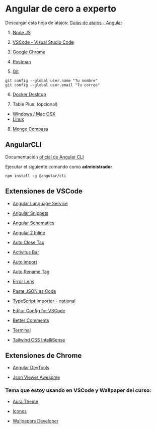 

# Angular de cero a experto

Descargar esta hoja de atajos:
[Guías de atajos - Angular ](https://devtalles.com/files/angular-cheat-sheet.pdf?signals)


1. [Node JS](https://nodejs.org/es/)

2. [VSCode - Visual Studio Code](https://code.visualstudio.com/)

3. [Google Chrome](https://www.google.com.mx/intl/es-419/chrome/?brand=CHBD&gclid=Cj0KCQiAtrnuBRDXARIsABiN-7AAMm13Ae3KDIib46Laxfe6tzD_w4yvDdpq5XsPw1eNlOkZ_0-3x3IaAvLEEALw_wcB&gclsrc=aw.ds)

4. [Postman](https://www.postman.com/downloads/)

5. [Git](https://git-scm.com/)
```
git config --global user.name "Tu nombre"
git config --global user.email "Tu correo"
```

6. [Docker Desktop](https://www.docker.com/get-started)

7. Table Plus: (opcional)
  * [Windows / Mac OSX](https://tableplus.com/)
  * [Linux](https://tableplus.com/linux)
  
8. [Mongo Compass](https://www.mongodb.com/try/download/compass)

## AngularCLI
Documentación [oficial de Angular CLI](https://angular.io/cli)

Ejecutar el siguiente comando como __administrador__
```
npm install -g @angular/cli
```



## Extensiones de VSCode

* [Angular Language Service](https://marketplace.visualstudio.com/items?itemName=Angular.ng-template)

* [Angular Snippets](https://marketplace.visualstudio.com/items?itemName=johnpapa.Angular2)

* [Angular Schematics](https://marketplace.visualstudio.com/items?itemName=cyrilletuzi.angular-schematics)

* [Angular 2 Inline](https://marketplace.visualstudio.com/items?itemName=natewallace.angular2-inline)

* [Auto Close Tag](https://marketplace.visualstudio.com/items?itemName=formulahendry.auto-close-tag)

* [Activitus Bar](https://marketplace.visualstudio.com/items?itemName=Gruntfuggly.activitusbar)

* [Auto import](https://marketplace.visualstudio.com/items?itemName=steoates.autoimport)

* [Auto Rename Tag](https://marketplace.visualstudio.com/items?itemName=formulahendry.auto-rename-tag)

* [Error Lens](https://marketplace.visualstudio.com/items?itemName=usernamehw.errorlens)

* [Paste JSON as Code](https://marketplace.visualstudio.com/items?itemName=quicktype.quicktype)

* [TypeScript Importer - optional](https://marketplace.visualstudio.com/items?itemName=pmneo.tsimporter)

* [Editor Config for VSCode](https://marketplace.visualstudio.com/items?itemName=EditorConfig.EditorConfig)

* [Better Comments](https://marketplace.visualstudio.com/items?itemName=aaron-bond.better-comments)

* [Terminal](https://marketplace.visualstudio.com/items?itemName=formulahendry.terminal)

* [Tailwind CSS IntelliSense](https://marketplace.visualstudio.com/items?itemName=bradlc.vscode-tailwindcss)

## Extensiones de Chrome

* [Angular DevTools](https://chrome.google.com/webstore/detail/angular-devtools/ienfalfjdbdpebioblfackkekamfmbnh/related)

* [Json Viewer Awesome](https://chrome.google.com/webstore/detail/json-viewer-pro/eifflpmocdbdmepbjaopkkhbfmdgijcc)


### Tema que estoy usando en VSCode y Wallpaper del curso:

* [Aura Theme](https://marketplace.visualstudio.com/items?itemName=DaltonMenezes.aura-theme)

* [Iconos](https://marketplace.visualstudio.com/items?itemName=PKief.material-icon-theme)

* [Wallpapers Developer](https://drive.google.com/drive/folders/1ItU8rbSGJjnh2USOBGwaCo9nYKifPJ6m?usp=sharing)